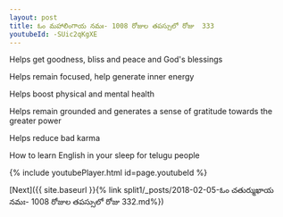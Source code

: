 ```yaml
---
layout: post
title: ఓం మహాలింగాయ నమః- 1008 రోజుల తపస్సులో రోజు  333
youtubeId: -SUic2qKgXE
---
```

 
 
Helps get goodness, bliss and peace and God's blessings
 
Helps remain focused, help generate inner energy 
 
Helps boost physical and mental health 
 
Helps remain grounded and generates a sense of gratitude towards the greater power 
 
Helps reduce bad karma
 
How to learn English in your sleep for telugu people
 
 
 
 


{% include youtubePlayer.html id=page.youtubeId %}
 
[Next]({{ site.baseurl }}{% link split1/_posts/2018-02-05-ఓం చతుర్ముఖాయ నమః- 1008 రోజుల తపస్సులో రోజు  332.md%})
 
